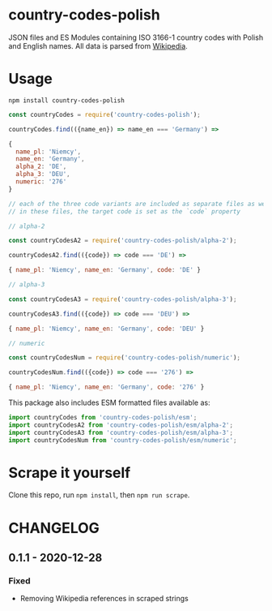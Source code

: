 # country-codes-polish

JSON files and ES Modules containing ISO 3166-1 country codes with Polish and English names. All data is parsed from [Wikipedia](https://en.wikipedia.org/wiki/ISO_3166-1).

# Usage
```
npm install country-codes-polish
```
```javascript
const countryCodes = require('country-codes-polish');

countryCodes.find(({name_en}) => name_en === 'Germany') =>

{
  name_pl: 'Niemcy',
  name_en: 'Germany',
  alpha_2: 'DE',
  alpha_3: 'DEU',
  numeric: '276'
}

// each of the three code variants are included as separate files as well
// in these files, the target code is set as the `code` property

// alpha-2

const countryCodesA2 = require('country-codes-polish/alpha-2');

countryCodesA2.find(({code}) => code === 'DE') =>

{ name_pl: 'Niemcy', name_en: 'Germany', code: 'DE' }

// alpha-3

const countryCodesA3 = require('country-codes-polish/alpha-3');

countryCodesA3.find(({code}) => code === 'DEU') =>

{ name_pl: 'Niemcy', name_en: 'Germany', code: 'DEU' }

// numeric

const countryCodesNum = require('country-codes-polish/numeric');

countryCodesNum.find(({code}) => code === '276') =>

{ name_pl: 'Niemcy', name_en: 'Germany', code: '276' }
```
This package also includes ESM formatted files available as:
```javascript
import countryCodes from 'country-codes-polish/esm';
import countryCodesA2 from 'country-codes-polish/esm/alpha-2';
import countryCodesA3 from 'country-codes-polish/esm/alpha-3';
import countryCodesNum from 'country-codes-polish/esm/numeric';
```
# Scrape it yourself

Clone this repo, run `npm install`, then `npm run scrape`.

# CHANGELOG

## 0.1.1 - 2020-12-28

### Fixed

- Removing Wikipedia references in scraped strings